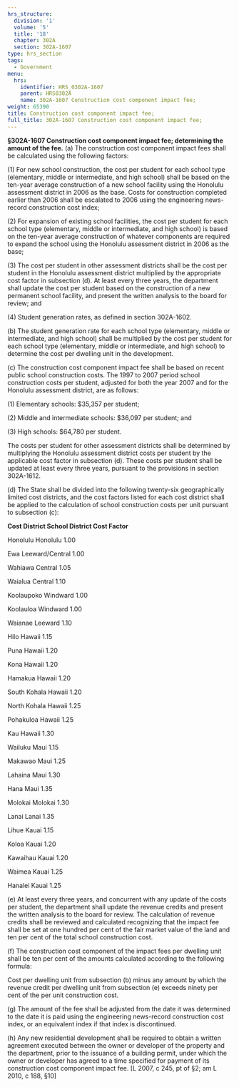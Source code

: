 ```yaml
---
hrs_structure:
  division: '1'
  volume: '5'
  title: '18'
  chapter: 302A
  section: 302A-1607
type: hrs_section
tags:
  - Government
menu:
  hrs:
    identifier: HRS_0302A-1607
    parent: HRS0302A
    name: 302A-1607 Construction cost component impact fee;
weight: 65390
title: Construction cost component impact fee;
full_title: 302A-1607 Construction cost component impact fee;
---
```

**§302A-1607 Construction cost component impact fee; determining the amount of the fee.** (a) The construction cost component impact fees shall be calculated using the following factors:

(1) For new school construction, the cost per student for each school type (elementary, middle or intermediate, and high school) shall be based on the ten-year average construction of a new school facility using the Honolulu assessment district in 2006 as the base. Costs for construction completed earlier than 2006 shall be escalated to 2006 using the engineering news-record construction cost index;

(2) For expansion of existing school facilities, the cost per student for each school type (elementary, middle or intermediate, and high school) is based on the ten-year average construction of whatever components are required to expand the school using the Honolulu assessment district in 2006 as the base;

(3) The cost per student in other assessment districts shall be the cost per student in the Honolulu assessment district multiplied by the appropriate cost factor in subsection (d). At least every three years, the department shall update the cost per student based on the construction of a new permanent school facility, and present the written analysis to the board for review; and

(4) Student generation rates, as defined in section 302A-1602.

(b) The student generation rate for each school type (elementary, middle or intermediate, and high school) shall be multiplied by the cost per student for each school type (elementary, middle or intermediate, and high school) to determine the cost per dwelling unit in the development.

(c) The construction cost component impact fee shall be based on recent public school construction costs. The 1997 to 2007 period school construction costs per student, adjusted for both the year 2007 and for the Honolulu assessment district, are as follows:

(1) Elementary schools: $35,357 per student;

(2) Middle and intermediate schools: $36,097 per student; and

(3) High schools: $64,780 per student.

The costs per student for other assessment districts shall be determined by multiplying the Honolulu assessment district costs per student by the applicable cost factor in subsection (d). These costs per student shall be updated at least every three years, pursuant to the provisions in section 302A-1612.

(d) The State shall be divided into the following twenty-six geographically limited cost districts, and the cost factors listed for each cost district shall be applied to the calculation of school construction costs per unit pursuant to subsection (c):

**Cost District School District Cost Factor**

Honolulu Honolulu 1.00

Ewa Leeward/Central 1.00

Wahiawa Central 1.05

Waialua Central 1.10

Koolaupoko Windward 1.00

Koolauloa Windward 1.00

Waianae Leeward 1.10

Hilo Hawaii 1.15

Puna Hawaii 1.20

Kona Hawaii 1.20

Hamakua Hawaii 1.20

South Kohala Hawaii 1.20

North Kohala Hawaii 1.25

Pohakuloa Hawaii 1.25

Kau Hawaii 1.30

Wailuku Maui 1.15

Makawao Maui 1.25

Lahaina Maui 1.30

Hana Maui 1.35

Molokai Molokai 1.30

Lanai Lanai 1.35

Lihue Kauai 1.15

Koloa Kauai 1.20

Kawaihau Kauai 1.20

Waimea Kauai 1.25

Hanalei Kauai 1.25

(e) At least every three years, and concurrent with any update of the costs per student, the department shall update the revenue credits and present the written analysis to the board for review. The calculation of revenue credits shall be reviewed and calculated recognizing that the impact fee shall be set at one hundred per cent of the fair market value of the land and ten per cent of the total school construction cost.

(f) The construction cost component of the impact fees per dwelling unit shall be ten per cent of the amounts calculated according to the following formula:

Cost per dwelling unit from subsection (b) minus any amount by which the revenue credit per dwelling unit from subsection (e) exceeds ninety per cent of the per unit construction cost.

(g) The amount of the fee shall be adjusted from the date it was determined to the date it is paid using the engineering news-record construction cost index, or an equivalent index if that index is discontinued.

(h) Any new residential development shall be required to obtain a written agreement executed between the owner or developer of the property and the department, prior to the issuance of a building permit, under which the owner or developer has agreed to a time specified for payment of its construction cost component impact fee. [L 2007, c 245, pt of §2; am L 2010, c 188, §10]